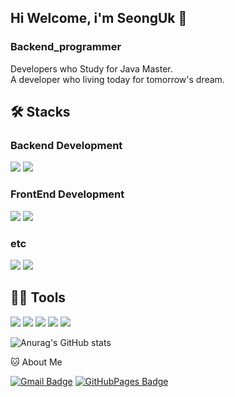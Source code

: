 ## Hi Welcome, i'm SeongUk 👋

### Backend_programmer
Developers who Study for Java Master.   
A developer who living today for tomorrow's dream.

## 🛠️ Stacks

### Backend Development
![](https://img.shields.io/badge/Java-007396?style=flat-square&logo=Java&logoColor=white)
![](https://img.shields.io/badge/Spring-6DB33F?style=flat-square&logo=Spring&logoColor=white)

### FrontEnd Development
![](https://img.shields.io/badge/React-61DAFB?style=flat-square&logo=React&logoColor=white)
![](https://img.shields.io/badge/JavaScript-F7DF1E?style=flat-square&logo=JavaScript&logoColor=white)

### etc
![](https://img.shields.io/badge/Python-3766AB?style=flat-square&logo=Python&logoColor=white)
![](https://img.shields.io/badge/MySQL-4479A1?style=flat-square&logo=MySQL&logoColor=white)


## 💪🏼 Tools 

 <img src="https://img.shields.io/badge/Visual Studio Code-007ACC?style=flat-square&logo=Visual Studio Code&logoColor=white"/> <img src="https://img.shields.io/badge/GitHub-181717?style=flat-square&logo=GitHub&logoColor=white"/> <img src="https://img.shields.io/badge/Eclipse IDE-2C2255?style=flat-square&logo=Eclipse IDE&logoColor=white"/> <img src="https://img.shields.io/badge/Vim-019733?style=flat-square&logo=Vim&logoColor=white"/> <img src="https://img.shields.io/badge/IntelliJ IDEA-000000?style=flat-square&logo=IntelliJ IDEA&logoColor=white"/> 

![Anurag's GitHub stats](https://github-readme-stats.vercel.app/api?username=baeyuna97&show_icons=true&theme=radical)


🐱 About Me

[![Gmail Badge](https://img.shields.io/badge/Gmail-d14836?style=flat-square&logo=Gmail&logoColor=white&link=mailto:ppkk34@gmail.com)](ppkk34@gmail.com)
  [![GitHubPages Badge](https://img.shields.io/badge/GitHubPages-22222?style=flat-square&logo=GitHubPages&logoColor=white&link=https://https://castleuk.github.io)](https://https://castleuk.github.io/)

